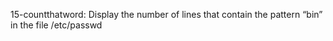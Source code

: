 15-countthatword: Display the number of lines that contain the pattern “bin” in the file /etc/passwd
